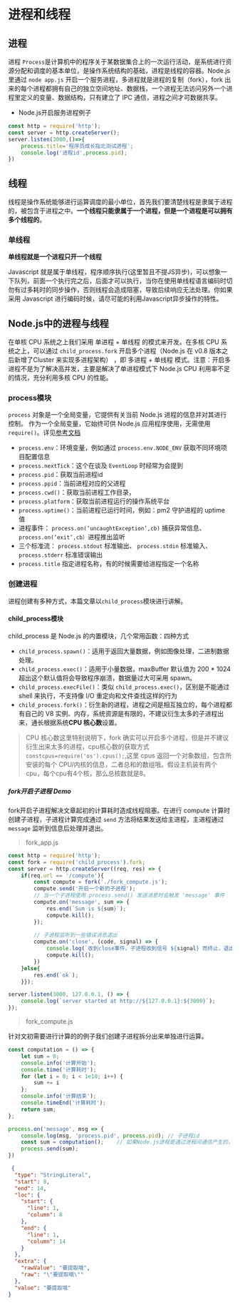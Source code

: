 # 进程和线程

## 进程

进程 `Process`是计算机中的程序关于某数据集合上的一次运行活动，是系统进行资源分配和调度的基本单位，是操作系统结构的基础，进程是线程的容器。Node.js 里通过 `node app.js` 开启一个服务进程，多进程就是进程的复制（fork），fork 出来的每个进程都拥有自己的独立空间地址、数据栈，一个进程无法访问另外一个进程里定义的变量、数据结构，只有建立了 IPC 通信，进程之间才可数据共享。

- Node.js开启服务进程例子

```js
const http = require('http');
const server = http.createServer();
server.listen(3000,()=>{    
    process.title='程序员成长指北测试进程';    
    console.log('进程id',process.pid);
})
```

## 线程

线程是操作系统能够进行运算调度的最小单位，首先我们要清楚线程是隶属于进程的，被包含于进程之中。**一个线程只能隶属于一个进程，但是一个进程是可以拥有多个线程的**。

### 单线程

**单线程就是一个进程只开一个线程**

Javascript 就是属于单线程，程序顺序执行(这里暂且不提JS异步)，可以想象一下队列，前面一个执行完之后，后面才可以执行，当你在使用单线程语言编码时切勿有过多耗时的同步操作，否则线程会造成阻塞，导致后续响应无法处理。你如果采用 Javascript 进行编码时候，请尽可能的利用Javascript异步操作的特性。

## Node.js中的进程与线程

在单核 CPU 系统之上我们采用 单进程 + 单线程 的模式来开发。在多核 CPU 系统之上，可以通过 `child_process.fork` 开启多个进程（Node.js 在 v0.8 版本之后新增了Cluster 来实现多进程架构） ，即 多进程 + 单线程 模式。注意：开启多进程不是为了解决高并发，主要是解决了单进程模式下 Node.js CPU 利用率不足的情况，充分利用多核 CPU 的性能。

### process模块

`process` 对象是一个全局变量，它提供有关当前 Node.js 进程的信息并对其进行控制。 作为一个全局变量，它始终可供 Node.js 应用程序使用，无需使用 `require()`。详见[参考文档](http://nodejs.cn/api/process.html)

- `process.env`：环境变量，例如通过 `process.env.NODE_ENV` 获取不同环境项目配置信息
- `process.nextTick`：这个在谈及 `EventLoop` 时经常为会提到
- `process.pid`：获取当前进程id
- `process.ppid`：当前进程对应的父进程
- `process.cwd()`：获取当前进程工作目录，
- `process.platform`：获取当前进程运行的操作系统平台
- `process.uptime()`：当前进程已运行时间，例如：pm2 守护进程的 uptime 值
- 进程事件： `process.on(‘uncaughtException’,cb)` 捕获异常信息、 `process.on(‘exit’,cb）`进程推出监听
- 三个标准流： `process.stdout` 标准输出、 `process.stdin` 标准输入、 `process.stderr` 标准错误输出
- `process.title` 指定进程名称，有的时候需要给进程指定一个名称

### 创建进程

进程创建有多种方式，本篇文章以`child_process`模块进行讲解。

#### child_process模块

child_process 是 Node.js 的内置模块，几个常用函数：四种方式

- `child_process.spawn()`：适用于返回大量数据，例如图像处理，二进制数据处理。
- `child_process.exec()`：适用于小量数据，maxBuffer 默认值为 200 * 1024 超出这个默认值将会导致程序崩溃，数据量过大可采用 spawn。
- `child_process.execFile()`：类似 `child_process.exec()`，区别是不能通过 shell 来执行，不支持像 I/O 重定向和文件查找这样的行为
- `child_process.fork()`：衍生新的进程，进程之间是相互独立的，每个进程都有自己的 V8 实例、内存，系统资源是有限的，不建议衍生太多的子进程出来，通长根据系统**CPU 核心数**设置。

> CPU 核心数这里特别说明下，fork 确实可以开启多个进程，但是并不建议衍生出来太多的进程，cpu核心数的获取方式 `constcpus=require('os').cpus();`,这里 cpus 返回一个对象数组，包含所安装的每个 CPU/内核的信息，二者总和的数组哦。假设主机装有两个cpu，每个cpu有4个核，那么总核数就是8。

##### fork开启子进程 Demo

fork开启子进程解决文章起初的计算耗时造成线程阻塞。在进行 compute 计算时创建子进程，子进程计算完成通过 `send` 方法将结果发送给主进程，主进程通过 `message` 监听到信息后处理并退出。

> fork_app.js

```js
const http = require('http');
const fork = require('child_process').fork;
const server = http.createServer((req, res) => {    
    if(req.url == '/compute'){        
        const compute = fork('./fork_compute.js');        
        compute.send('开启一个新的子进程');        
        // 当一个子进程使用 process.send() 发送消息时会触发 'message' 事件        
        compute.on('message', sum => {            
            res.end(`Sum is ${sum}`);            
            compute.kill();        
        });        
        
        // 子进程监听到一些错误消息退出     
        compute.on('close', (code, signal) => {            
            console.log(`收到close事件，子进程收到信号 ${signal} 而终止，退出码 ${code}`);       
            compute.kill();        
        })    
    }else{        
        res.end(`ok`);    
    }});

server.listen(3000, 127.0.0.1, () => {    
    console.log(`server started at http://${127.0.0.1}:${3000}`);
});
```

> fork_compute.js

针对文初需要进行计算的的例子我们创建子进程拆分出来单独进行运算。

```js
const computation = () => {    
    let sum = 0;    
    console.info('计算开始');    
    console.time('计算耗时');    
    for (let i = 0; i < 1e10; i++) {        
        sum += i    
    };    
    console.info('计算结束');    
    console.timeEnd('计算耗时');    
    return sum;
};

process.on('message', msg => {    
    console.log(msg, 'process.pid', process.pid); // 子进程id    
    const sum = computation();    // 如果Node.js进程是通过进程间通信产生的，那么，process.send()方法可以用来给父进程发送消息    
    process.send(sum);
})
```



```json
 {
  "type": "StringLiteral",
  "start": 8,
  "end": 14,
  "loc": {
    "start": {
      "line": 1,
      "column": 8
    },
    "end": {
      "line": 1,
      "column": 14
    }
  },
  "extra": {
    "rawValue": "要提取哦",
    "raw": "\"要提取哦\""
  },
  "value": "要提取哦"
}
```
